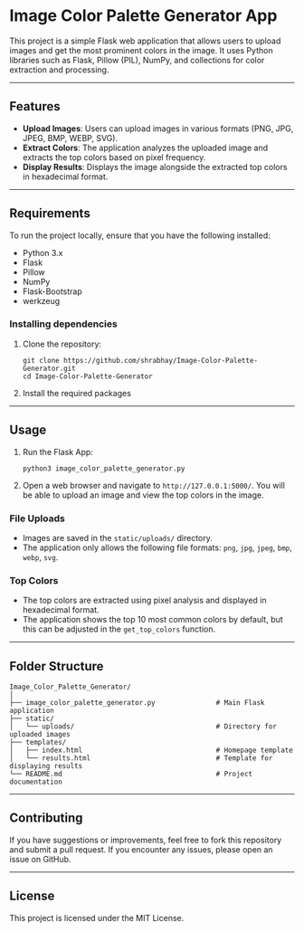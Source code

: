 # Image Color Palette Generator App
This project is a simple Flask web application that allows users to upload images and get the most prominent colors in the image. It uses Python libraries such as Flask, Pillow (PIL), NumPy, and collections for color extraction and processing.

---

## Features
* **Upload Images**: Users can upload images in various formats (PNG, JPG, JPEG, BMP, WEBP, SVG).
* **Extract Colors**: The application analyzes the uploaded image and extracts the top colors based on pixel frequency.
* **Display Results**: Displays the image alongside the extracted top colors in hexadecimal format.

---

## Requirements
To run the project locally, ensure that you have the following installed:
* Python 3.x
* Flask
* Pillow
* NumPy
* Flask-Bootstrap
* werkzeug 

### Installing dependencies
1. Clone the repository:
    ```commandline
    git clone https://github.com/shrabhay/Image-Color-Palette-Generator.git
    cd Image-Color-Palette-Generator
    ```

2. Install the required packages

---

## Usage
1. Run the Flask App:
    ```commandline
    python3 image_color_palette_generator.py
    ```

2. Open a web browser and navigate to `http://127.0.0.1:5000/`. You will be able to upload an image and view the top colors in the image.

### File Uploads
* Images are saved in the `static/uploads/` directory.
* The application only allows the following file formats: `png`, `jpg`, `jpeg`, `bmp`, `webp`, `svg`.

### Top Colors
* The top colors are extracted using pixel analysis and displayed in hexadecimal format.
* The application shows the top 10 most common colors by default, but this can be adjusted in the `get_top_colors` function.

---

## Folder Structure
```text
Image_Color_Palette_Generator/
│
├── image_color_palette_generator.py               # Main Flask application
├── static/
│   └── uploads/                                   # Directory for uploaded images
├── templates/
│   ├── index.html                                 # Homepage template
│   └── results.html                               # Template for displaying results
└── README.md                                      # Project documentation
```

---

## Contributing
If you have suggestions or improvements, feel free to fork this repository and submit a pull request. If you encounter any issues, please open an issue on GitHub.

---

## License
This project is licensed under the MIT License.